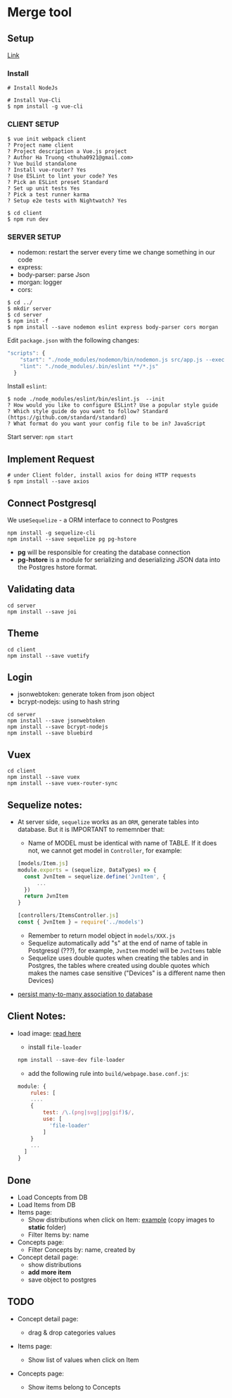 # Merge tool #

## Setup

[Link](https://www.youtube.com/watch?v=Fa4cRMaTDUI&list=PLWKjhJtqVAbnadueQ-C5keMQQiQau_i0D)

### Install

```
# Install NodeJs

# Install Vue-Cli
$ npm install -g vue-cli
```

### CLIENT SETUP

```
$ vue init webpack client
? Project name client
? Project description a Vue.js project
? Author Ha Truong <thuha0921@gmail.com>
? Vue build standalone
? Install vue-router? Yes
? Use ESLint to lint your code? Yes
? Pick an ESLint preset Standard
? Set up unit tests Yes
? Pick a test runner karma
? Setup e2e tests with Nightwatch? Yes

$ cd client
$ npm run dev
```

### SERVER SETUP

* nodemon: restart the server every time we change something in our code
* express:
* body-parser: parse Json
* morgan: logger
* cors: 

```
$ cd ../
$ mkdir server
$ cd server
$ npm init -f
$ npm install --save nodemon eslint express body-parser cors morgan

```

Edit `package.json` with the following changes:

```javascript
"scripts": {
    "start": "./node_modules/nodemon/bin/nodemon.js src/app.js --exec 'npm run lint && node'",
    "lint": "./node_modules/.bin/eslint **/*.js"
  }
```

Install `eslint`:

```
$ node ./node_modules/eslint/bin/eslint.js  --init
? How would you like to configure ESLint? Use a popular style guide
? Which style guide do you want to follow? Standard (https://github.com/standard/standard)
? What format do you want your config file to be in? JavaScript

```

Start server: `npm start`

## Implement Request

```
# under Client folder, install axios for doing HTTP requests
$ npm install --save axios
```

## Connect Postgresql

We use`Sequelize` - a ORM interface to connect to Postgres

```
npm install -g sequelize-cli
npm install --save sequelize pg pg-hstore
```
* **pg** will be responsible for creating the database connection
* **pg-hstore** is a module for serializing and deserializing JSON data into the Postgres hstore format.



## Validating data

```
cd server
npm install --save joi
```

## Theme

```
cd client
npm install --save vuetify
```
## Login

* jsonwebtoken: generate token from json object
* bcrypt-nodejs: using to hash string
```
cd server
npm install --save jsonwebtoken
npm install --save bcrypt-nodejs
npm install --save bluebird
```
## Vuex


```
cd client
npm install --save vuex
npm install --save vuex-router-sync
```

## Sequelize notes:
- At server side, `sequelize` works as an `ORM`, generate tables into database. But it is IMPORTANT to rememnber that:
    + Name of MODEL must be identical with name of TABLE. If it does not, we cannot get model in `Controller`, for example:
    ```javascript
    [models/Item.js]
    module.exports = (sequelize, DataTypes) => {
      const JvnItem = sequelize.define('JvnItem', {
          ...
      })
      return JvnItem
    }
  
    [controllers/ItemsController.js]
    const { JvnItem } = require('../models')
    ```
    + Remember to return model object in `models/XXX.js`
    + Sequelize automatically add "s" at the end of name of table in Postgresql (???), for example, `JvnItem` model will be `JvnItems` table
    + Sequelize uses double quotes when creating the tables and in Postgres, the tables where created using double quotes which makes the names case sensitive ("Devices" is a different name then Devices)

- [persist many-to-many association to database](https://grokonez.com/node-js/sequelize-many-to-many-association-nodejs-express-mysql)

## Client Notes:
- load image: [read here](https://webpack.js.org/guides/asset-management/#loading-images)
    + install `file-loader`
    
    ```javascript
    npm install --save-dev file-loader
    ```
    
    + add the following rule into `build/webpage.base.conf.js`:
    
    ```javascript
    module: {
        rules: [
        ....
        {
            test: /\.(png|svg|jpg|gif)$/,
            use: [
              'file-loader'
            ]
        }
        ...
      ]
    }
    ```
## Done
- Load Concepts from DB
- Load Items from DB
- Items page:
    - Show distributions when click on Item: [example](https://codepen.io/metamet/pen/rrBEZr) (copy images to **static** folder)
    - Filter Items by: name
- Concepts page:
    - Filter Concepts by: name, created by
- Concept detail page:
    - show distributions
    - **add more item**
    - save object to postgres
    
## TODO
- Concept detail page:
    - drag & drop categories values
    
- Items page:
    - Show list of values when click on Item
- Concepts page:
    - Show items belong to Concepts
